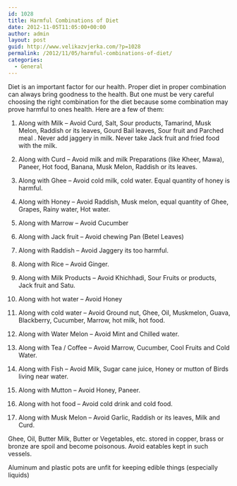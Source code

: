 ```yaml
---
id: 1028
title: Harmful Combinations of Diet
date: 2012-11-05T11:05:00+00:00
author: admin
layout: post
guid: http://www.velikazvjerka.com/?p=1028
permalink: /2012/11/05/harmful-combinations-of-diet/
categories:
  - General
---
```

Diet is an important factor for our health. Proper diet in proper combination can always bring goodness to the health. But one must be very careful choosing the right combination for the diet because some combination may prove harmful to ones health. Here are a few of them:

1. Along with Milk &#8211; Avoid Curd, Salt, Sour products, Tamarind, Musk Melon, Raddish or its leaves, Gourd Bail leaves, Sour fruit and Parched meal . Never add jaggery in milk. Never take Jack fruit and fried food with the milk.

2. Along with Curd &#8211; Avoid milk and milk Preparations (like Kheer, Mawa), Paneer, Hot food, Banana, Musk Melon, Raddish or its leaves.

3. Along with Ghee &#8211; Avoid cold milk, cold water. Equal quantity of honey is harmful.

4. Along with Honey &#8211; Avoid Raddish, Musk melon, equal quantity of Ghee, Grapes, Rainy water, Hot water.

5. Along with Marrow &#8211; Avoid Cucumber

6. Along with Jack fruit &#8211; Avoid chewing Pan (Betel Leaves)

7. Along with Raddish &#8211; Avoid Jaggery its too harmful.

8. Along with Rice &#8211; Avoid Ginger. 

9. Along with Milk Products &#8211; Avoid Khichhadi, Sour Fruits or products, Jack fruit and Satu.

10. Along with hot water &#8211; Avoid Honey

11. Along with cold water &#8211; Avoid Ground nut, Ghee, Oil, Muskmelon, Guava, Blackberry, Cucumber, Marrow, hot milk, hot food.

12. Along with Water Melon &#8211; Avoid Mint and Chilled water.

13. Along with Tea / Coffee &#8211; Avoid Marrow, Cucumber, Cool Fruits and Cold Water.

14. Along with Fish &#8211; Avoid Milk, Sugar cane juice, Honey or mutton of Birds living near water.

15. Along with Mutton &#8211; Avoid Honey, Paneer.

16. Along with hot food &#8211; Avoid cold drink and cold food.

17. Along with Musk Melon &#8211; Avoid Garlic, Raddish or its leaves, Milk and Curd.

Ghee, Oil, Butter Milk, Butter or Vegetables, etc. stored in copper, brass or bronze are spoil and become poisonous. Avoid eatables kept in such vessels.

Aluminum and plastic pots are unfit for keeping edible things (especially liquids)
